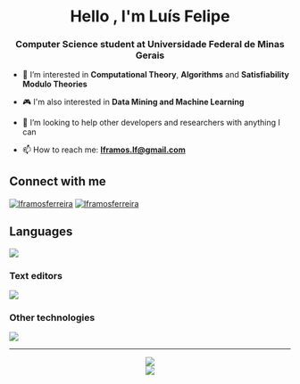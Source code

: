 <h1 align="center">Hello , I'm Luís Felipe</h1>
<h3 align="center">Computer Science student at Universidade Federal de Minas Gerais</h3>

- 🔭 I’m interested in **Computational Theory**, **Algorithms** and **Satisfiability Modulo Theories**

- 🎮 I'm also interested in **Data Mining and Machine Learning**

- 🤝 I’m looking to help other developers and researchers with anything I can

- 📫 How to reach me: **lframos.lf@gmail.com**

## Connect with me

<a href="https://www.linkedin.com/in/lu%C3%ADs-felipe-ramos-ferreira-7aaa00209/" target="blank"><img align="center" src="https://img.shields.io/badge/LinkedIn-0077B5?style=for-the-badge&logo=linkedin&logoColor=white" alt="lframosferreira"  /></a>
<a href="https://stackoverflow.com/users/21159869/lframos" target="blank"><img align="center" src="https://img.shields.io/badge/Stack_Overflow-FE7A16?style=for-the-badge&logo=stack-overflow&logoColor=whit" alt="lframosferreira" /></a>

## Languages

![](https://skillicons.dev/icons?i=c,cpp,rust,python,js,ts,lua,bash,julia)

### Text editors

![](https://skillicons.dev/icons?i=neovim,vscod)

### Other technologies

![](https://skillicons.dev/icons?i=linux,docker,git,github,githubactions,nodejs,postman,latex,md)

---

<p align="center">
  <img src="https://github-readme-stats.vercel.app/api?username=lframosferreira&show_icons=true&theme=dark" />
  <br>
  <img src="https://github-readme-stats.vercel.app/api/top-langs/?username=lframosferreira&theme=dark&hide=jupyter%20notebook,tex,standard%20ml&layout=compact" />
</p>
